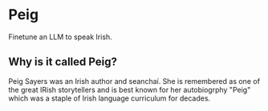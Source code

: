 # Peig

Finetune an LLM to speak Irish.

## Why is it called Peig?

Peig Sayers was an Irish author and seanchaí. She is remembered as one of the great IRish storytellers and is best known for her autobiogrphy "Peig" which was a staple of Irish language curriculum for decades. 


